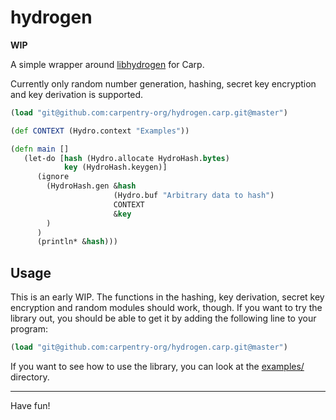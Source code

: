 # hydrogen

**WIP**

A simple wrapper around [libhydrogen](https://github.com/jedisct1/libhydrogen)
for Carp.

Currently only random number generation, hashing, secret key encryption and key
derivation is supported.

```clojure
(load "git@github.com:carpentry-org/hydrogen.carp.git@master")

(def CONTEXT (Hydro.context "Examples"))

(defn main []
   (let-do [hash (Hydro.allocate HydroHash.bytes)
            key (HydroHash.keygen)]
      (ignore
        (HydroHash.gen &hash
                       (Hydro.buf "Arbitrary data to hash")
                       CONTEXT
                       &key
        )
      )
      (println* &hash)))
```

## Usage

This is an early WIP. The functions in the hashing, key derivation, secret key
encryption and random modules should work, though. If you want to try the
library out, you should be able to get it by adding the following line to your
program:

```clojure
(load "git@github.com:carpentry-org/hydrogen.carp.git@master")
```

If you want to see how to use the library, you can look at the
[examples/](/examples) directory.

<hr/>

Have fun!
